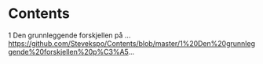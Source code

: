 # Contents
1 Den grunnleggende forskjellen på ... https://github.com/Stevekspo/Contents/blob/master/1%20Den%20grunnleggende%20forskjellen%20p%C3%A5...
